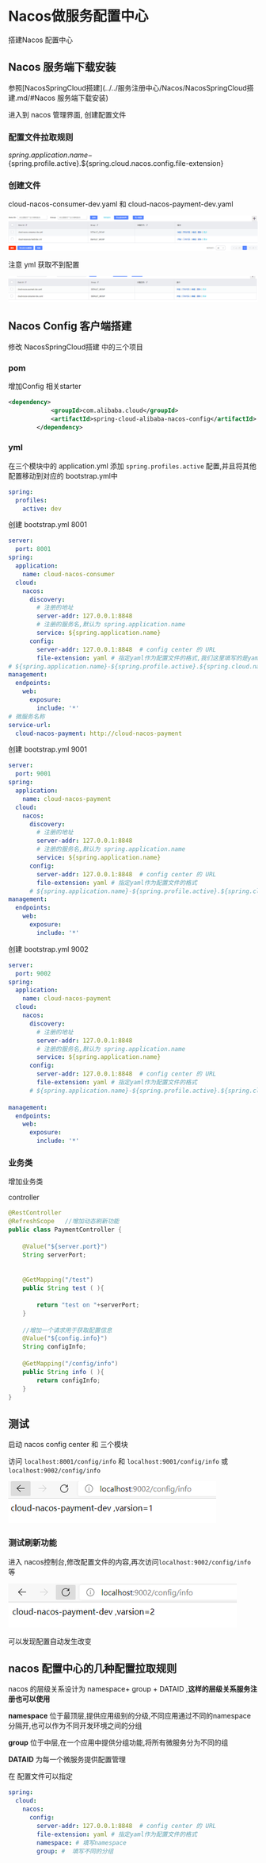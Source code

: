 # Nacos做服务配置中心



搭建Nacos 配置中心



## Nacos 服务端下载安装

参照[NacosSpringCloud搭建](../../服务注册中心/Nacos/NacosSpringCloud搭建.md/#Nacos 服务端下载安装)

进入到 nacos 管理界面, 创建配置文件

### 配置文件拉取规则

${spring.application.name}-${spring.profile.active}.${spring.cloud.nacos.config.file-extension} 

### 创建文件

cloud-nacos-consumer-dev.yaml  和 cloud-nacos-payment-dev.yaml

![image-20210218143115607](https://raw.githubusercontent.com/1471246901/myblog/master/img/image-20210218143115607.png)

注意 yml 获取不到配置

![image-20210218144213847](https://raw.githubusercontent.com/1471246901/myblog/master/img/image-20210218144213847.png)



## Nacos Config 客户端搭建

修改  NacosSpringCloud搭建 中的三个项目

### pom

增加Config 相关starter

```xml
<dependency>
            <groupId>com.alibaba.cloud</groupId>
            <artifactId>spring-cloud-alibaba-nacos-config</artifactId>
        </dependency>
```

### yml

在三个模块中的 application.yml 添加 `spring.profiles.active` 配置,并且将其他配置移动到对应的 bootstrap.yml中

```yml
spring:
  profiles:
    active: dev
```

创建 bootstrap.yml    8001

```yml
server:
  port: 8001
spring:
  application:
    name: cloud-nacos-consumer
  cloud:
    nacos:
      discovery:
        # 注册的地址
        server-addr: 127.0.0.1:8848
        # 注册的服务名,默认为 spring.application.name
        service: ${spring.application.name}
      config:
        server-addr: 127.0.0.1:8848  # config center 的 URL
        file-extension: yaml # 指定yaml作为配置文件的格式,我们这里填写的是yaml,那么我们创建配置文件时也应时yaml ,不应是yml
# ${spring.application.name}-${spring.profile.active}.${spring.cloud.nacos.config.file-extension} 即是从 config center 中拉取的配置文件
management:
  endpoints:
    web:
      exposure:
        include: '*'
# 微服务名称
service-url:
  cloud-nacos-payment: http://cloud-nacos-payment

```

创建 bootstrap.yml    9001

```yml
server:
  port: 9001
spring:
  application:
    name: cloud-nacos-payment
  cloud:
    nacos:
      discovery:
        # 注册的地址
        server-addr: 127.0.0.1:8848
        # 注册的服务名,默认为 spring.application.name
        service: ${spring.application.name}
      config:
        server-addr: 127.0.0.1:8848  # config center 的 URL
        file-extension: yaml # 指定yaml作为配置文件的格式
      # ${spring.application.name}-${spring.profile.active}.${spring.cloud.nacos.config.file-extension} 即是从 config center 中拉取的配置文件
management:
  endpoints:
    web:
      exposure:
        include: '*'
```

创建 bootstrap.yml    9002

```yml
server:
  port: 9002
spring:
  application:
    name: cloud-nacos-payment
  cloud:
    nacos:
      discovery:
        # 注册的地址
        server-addr: 127.0.0.1:8848
        # 注册的服务名,默认为 spring.application.name
        service: ${spring.application.name}
      config:
        server-addr: 127.0.0.1:8848  # config center 的 URL
        file-extension: yaml # 指定yaml作为配置文件的格式
      # ${spring.application.name}-${spring.profile.active}.${spring.cloud.nacos.config.file-extension} 即是从 config center 中拉取的配置文件

management:
  endpoints:
    web:
      exposure:
        include: '*'
```

### 业务类

增加业务类

controller

```java
@RestController
@RefreshScope   //增加动态刷新功能
public class PaymentController {

    @Value("${server.port}")
    String serverPort;

    
    @GetMapping("/test")
    public String test ( ){

        return "test on "+serverPort;
    }
    
    //增加一个请求用于获取配置信息
    @Value("${config.info}")
    String configInfo;
    
    @GetMapping("/config/info")
    public String info ( ){
        return configInfo;
    }
}

```



## 测试

启动  nacos config center  和 三个模块

访问 `localhost:8001/config/info` 和 `localhost:9001/config/info` 或 `localhost:9002/config/info`

![image-20210218144523389](https://raw.githubusercontent.com/1471246901/myblog/master/img/image-20210218144523389.png)

### 测试刷新功能

进入 nacos控制台,修改配置文件的内容,再次访问`localhost:9002/config/info`等

![image-20210218144646661](https://raw.githubusercontent.com/1471246901/myblog/master/img/image-20210218144646661.png)

可以发现配置自动发生改变



## nacos 配置中心的几种配置拉取规则

nacos 的层级关系设计为 namespace+ group + DATAID ,**这样的层级关系服务注册也可以使用**

**namespace**  位于最顶层,提供应用级别的分级,不同应用通过不同的namespace 分隔开,也可以作为不同开发环境之间的分组

**group**  位于中层,在一个应用中提供分组功能,将所有微服务分为不同的组

**DATAID**  为每一个微服务提供配置管理

在 配置文件可以指定 

```yml
spring:
  cloud:
    nacos:
      config:
        server-addr: 127.0.0.1:8848  # config center 的 URL
        file-extension: yaml # 指定yaml作为配置文件的格式
        namespace: # 填写namespace
        group: #  填写不同的分组
```

